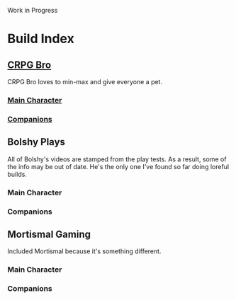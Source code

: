 Work in Progress

# Build Index

## [CRPG Bro](https://www.youtube.com/@cRPGBro)

CRPG Bro loves to min-max and give everyone a pet. 

### [Main Character](WOTR/builds/CRPG_Bro_Builds/mc_builds.md)

### [Companions](WOTR/builds/CRPG_Bro_Builds/companion_builds.md)

## Bolshy Plays

All of Bolshy's videos are stamped from the play tests. As a result, some of the info may be out of date. He's the only one I've found so far doing loreful builds.

### Main Character

### Companions

## Mortismal Gaming

Included Mortismal because it's something different.

### Main Character

### Companions
